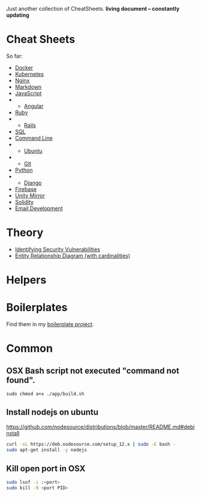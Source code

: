 Just another collection of CheatSheets.
**living document – constantly updating**

# Cheat Sheets

So far:

- [Docker](/docker-cheatsheet.md)
- [Kubernetes](/kubernetes-cheatsheet.md)
- [Nginx](/nginx-cheatsheet.md)
- [Markdown](/Markdown-Cheatsheet.md)
- [JavaScript](/JavaScript-Cheatsheet.md)
- - [Angular](/Angular-Cheatsheet.md)
- [Ruby](/Ruby-Cheatsheet.md)
- - [Rails](/Ruby-on-Rails-Cheatsheet.md)
- [SQL](/sql.md)
- [Command Line](/Command-Line-Cheatsheet.md)
- - [Ubuntu](/ubuntu-cheatsheet.md)
- - [Git](/Git-Cheatsheet.md)
- [Python](/python-cheatsheet.md)
- - [Django](/django-cheatsheet.md)
- [Firebase](/firebase-cheatsheet.md)
- [Unity Mirror](/unity-mirror-cheatsheet.md)
- [Solidity](/Solidity-Cheatsheet.md)
- [Email Development](/Email-Development-Cheatsheet.md)

# Theory

- [Identifying Security Vulnerabilities](/theory/identifying-security-vulnerabilities.md)
- [Entity Relationship Diagram (with cardinalities)](/theory/entity-relationship-diagram.md)

# Helpers

# Boilerplates

Find them in my [boilerplate project](https://github.com/ThibaultJanBeyer/tasks-starter-project).

# Common

## OSX Bash script not executed "command not found".

```
sudo chmod a+x ./app/build.sh
```

## Install nodejs on ubuntu

https://github.com/nodesource/distributions/blob/master/README.md#debinstall

```bash
curl -sL https://deb.nodesource.com/setup_12.x | sudo -E bash -
sudo apt-get install -y nodejs
```

## Kill open port in OSX

```bash
sudo lsof -i :<port>
sudo kill -9 <port PID>
```
